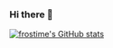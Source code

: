 ### Hi there 👋

<!--
**frostime/frostime** is a ✨ _special_ ✨ repository because its `README.md` (this file) appears on your GitHub profile.

Here are some ideas to get you started:

- 🔭 I’m currently working on ...
- 🌱 I’m currently learning ...
- 👯 I’m looking to collaborate on ...
- 🤔 I’m looking for help with ...
- 💬 Ask me about ...
- 📫 How to reach me: ...
- 😄 Pronouns: ...
- ⚡ Fun fact: ...
-->

[![frostime's GitHub stats](https://github-readme-stats.vercel.app/api?username=frostime)](https://github.com/anuraghazra/github-readme-stats)
